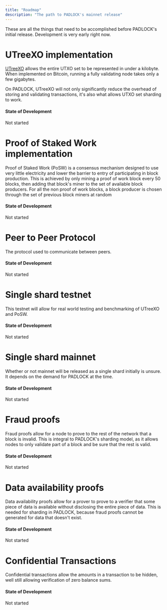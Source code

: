 ```yaml
---
title: "Roadmap"
description: "The path to PADLOCK's mainnet release"
---
```


These are all the things that need to be accomplished before PADLOCK's initial
release. Development is very early right now.

# UTreeXO implementation
[UTreeXO](https://dci.mit.edu/utreexo) allows the entire UTXO set to be
represented in under a kilobyte. When implemented on Bitcoin, running a fully
validating node takes only a few gigabytes.

On PADLOCK, UTreeXO will not only significantly reduce the overhead of storing
and validating transactions, it's also what allows UTXO set sharding to work.

#### State of Development
Not started


# Proof of Staked Work implementation
Proof of Staked Work (PoSW) is a consensus mechanism designed to use very little
electricity and lower the barrier to entry of participating in block production.
This is achieved by only mining a proof of work block every 50 blocks, then
adding that block's miner to the set of available block producers. For all the
non proof of work blocks, a block producer is chosen through the set of previous
block miners at random

#### State of Development
Not started


# Peer to Peer Protocol
The protocol used to communicate between peers.

#### State of Development
Not started


# Single shard testnet
This testnet will allow for real world testing and benchmarking of UTreeXO and
PoSW.

#### State of Development
Not started


# Single shard mainnet
Whether or not mainnet will be released as a single shard initially is unsure.
It depends on the demand for PADLOCK at the time.

#### State of Development
Not started

# Fraud proofs
Fraud proofs allow for a node to prove to the rest of the network that a block
is invalid. This is integral to PADLOCK's sharding model, as it allows nodes to
only validate part of a block and be sure that the rest is valid.

#### State of Development
Not started


# Data availability proofs
Data availability proofs allow for a prover to prove to a verifier that some
piece of data is available without disclosing the entire piece of data. This is
needed for sharding in PADLOCK, because fraud proofs cannot be generated for
data that doesn't exist.

#### State of Development
Not started


# Confidential Transactions
Confidential transactions allow the amounts in a transaction to be hidden, well
still allowing verification of zero balance sums.

#### State of Development
Not started
